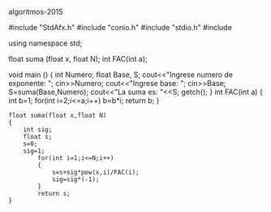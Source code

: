algoritmos-2015

#include "StdAfx.h"
#include "conio.h"
#include "stdio.h"
#include <iostream>

using namespace std;

float suma (float x, float N);
int FAC(int a);

void main ()
{
	int Numero;
	float Base, S;
	cout<<"Ingrese numero de exponente: ";
	cin>>Numero;
	cout<<"Ingrese base: ";
	cin>>Base;
	S=suma(Base,Numero);
	cout<<"La suma es: "<<S;
	getch();
}
	int FAC(int a)
	{
		int b=1;
		for(int i=2;i<=a;i++)
		b=b*i;
		return b;
	}

	float suma(float x,float N)
	{
		int sig;
		float s;
		s=0;
		sig=1;
			for(int i=1;i<=N;i++)
			{
				s=s+sig*pow(x,i)/FAC(i);
				sig=sig*(-1);
			}
			return s;
	}
	
